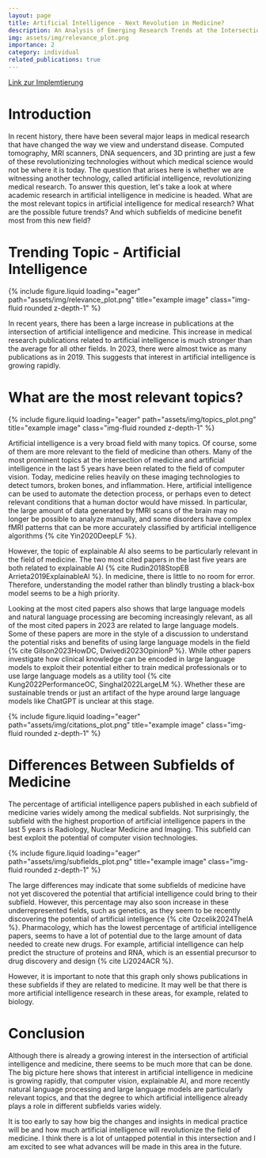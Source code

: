 ```yaml
---
layout: page
title: Artificial Intelligence - Next Revolution in Medicine?
description: An Analysis of Emerging Research Trends at the Intersection of Artificial Intelligence and Medicine.
img: assets/img/relevance_plot.png
importance: 2
category: individual
related_publications: true
---
```


[Link zur Implemtierung](https://github.com/lartmann/AI-in-Medicine-Analysis)

# Introduction
In recent history, there have been several major leaps in medical research that have changed the way we view and understand disease. Computed tomography, MRI scanners, DNA sequencers, and 3D printing are just a few of these revolutionizing technologies without which medical science would not be where it is today. The question that arises here is whether we are witnessing another technology, called artificial intelligence, revolutionizing medical research. 
To answer this question, let's take a look at where academic research in artificial intelligence in medicine is headed. What are the most relevant topics in artificial intelligence for medical research? What are the possible future trends? And which subfields of medicine benefit most from this new field?

# Trending Topic - Artificial Intelligence
<div class="row">
    <div class="col-sm mt-3 mt-md-0">
        {% include figure.liquid loading="eager" path="assets/img/relevance_plot.png" title="example image" class="img-fluid rounded z-depth-1" %}
    </div>
</div>

In recent years, there has been a large increase in publications at the intersection of artificial intelligence and medicine. This increase in medical research publications related to artificial intelligence is much stronger than the average for all other fields. 
In 2023, there were almost twice as many publications as in 2019. This suggests that interest in artificial intelligence is growing rapidly. 

# What are the most relevant topics?

<div class="row">
    <div class="col-sm mt-3 mt-md-0">
        {% include figure.liquid loading="eager" path="assets/img/topics_plot.png" title="example image" class="img-fluid rounded z-depth-1" %}
    </div>
</div>

Artificial intelligence is a very broad field with many topics. Of course, some of them are more relevant to the field of medicine than others. 
Many of the most prominent topics at the intersection of medicine and artificial intelligence in the last 5 years have been related to the field of computer vision. Today, medicine relies heavily on these imaging technologies to detect tumors, broken bones, and inflammation. Here, artificial intelligence can be used to automate the detection process, or perhaps even to detect relevant conditions that a human doctor would have missed. In particular, the large amount of data generated by fMRI scans of the brain may no longer be possible to analyze manually, and some disorders have complex fMRI patterns that can be more accurately classified by artificial intelligence algorithms {% cite Yin2020DeepLF %}.


However, the topic of explainable AI also seems to be particularly relevant in the field of medicine. The two most cited papers in the last five years are both related to explainable AI {% cite Rudin2018StopEB Arrieta2019ExplainableAI %}. In medicine, there is little to no room for error. Therefore, understanding the model rather than blindly trusting a black-box model seems to be a high priority.

Looking at the most cited papers also shows that large language models and natural language processing are becoming increasingly relevant, as all of the most cited papers in 2023 are related to large language models. Some of these papers are more in the style of a discussion to understand the potential risks and benefits of using large language models in the field {% cite Gilson2023HowDC, Dwivedi2023OpinionP %}. While other papers investigate how clinical knowledge can be encoded in large language models to exploit their potential either to train medical professionals  or to use large language models as a utility tool {% cite Kung2022PerformanceOC, Singhal2022LargeLM %}. Whether these are sustainable trends or just an artifact of the hype around large language models like ChatGPT is unclear at this stage.  

<div class="row">
    <div class="col-sm mt-3 mt-md-0">
        {% include figure.liquid loading="eager" path="assets/img/citations_plot.png" title="example image" class="img-fluid rounded z-depth-1" %}
    </div>
</div>

# Differences Between Subfields of Medicine

The percentage of artificial intelligence papers published in each subfield of medicine varies widely among the medical subfields. Not surprisingly, the subfield with the highest proportion of artificial intelligence papers in the last 5 years is Radiology, Nuclear Medicine and Imaging. This subfield can best exploit the potential of computer vision technologies. 

<div class="row">
    <div class="col-sm mt-3 mt-md-0">
        {% include figure.liquid loading="eager" path="assets/img/subfields_plot.png" title="example image" class="img-fluid rounded z-depth-1" %}
    </div>
</div>

The large differences may indicate that some subfields of medicine have not yet discovered the potential that artificial intelligence could bring to their subfield. 
However, this percentage may also soon increase in these underrepresented fields, such as genetics, as they seem to be recently discovering the potential of artificial intelligence {% cite Ozcelik2024TheIA %}.
Pharmacology, which has the lowest percentage of artificial intelligence papers, seems to have a lot of potential due to the large amount of data needed to create new drugs. For example, artificial intelligence can help predict the structure of proteins and RNA, which is an essential precursor to drug discovery and design {% cite Li2024ACR %}.

However, it is important to note that this graph only shows publications in these subfields if they are related to medicine. It may well be that there is more artificial intelligence research in these areas, for example, related to biology. 

# Conclusion
Although there is already a growing interest in the intersection of artificial intelligence and medicine, there seems to be much more that can be done. The big picture here shows that interest in artificial intelligence in medicine is growing rapidly, that computer vision, explainable AI, and more recently natural language processing and large language models are particularly relevant topics, and that the degree to which artificial intelligence already plays a role in different subfields varies widely. 

It is too early to say how big the changes and insights in medical practice will be and how much artificial intelligence will revolutionize the field of medicine. 
I think there is a lot of untapped potential in this intersection and I am excited to see what advances will be made in this area in the future. 